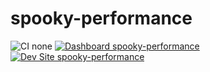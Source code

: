 # spooky-performance

![CI none](https://img.shields.io/badge/ci-none-orange.svg)
[![Dashboard spooky-performance](https://img.shields.io/badge/dashboard-spooky_performance-yellow.svg)](https://dashboard.pantheon.io/sites/0a7df96b-f707-48f1-8e64-eecd4e6232d1#dev/code)
[![Dev Site spooky-performance](https://img.shields.io/badge/site-spooky_performance-blue.svg)](http://dev-spooky-performance.pantheonsite.io/)

